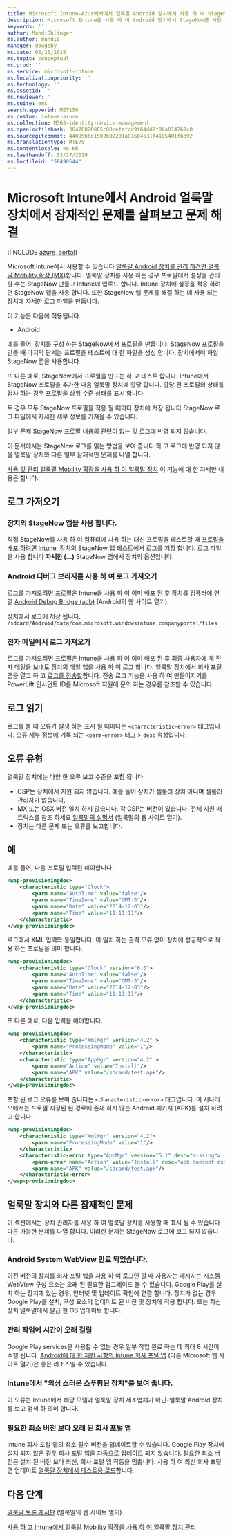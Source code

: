 ```yaml
---
title: Microsoft Intune-Azur에서에서 얼룩말 Android 장치에서 사용 하 여 StageNow 기록 | Microsoft Docs
description: Microsoft Intune을 사용 하 여 Android 장치에서 StageNow를 사용 하는 경우 일반적인 문제 및 해결 방법을 참조 하세요. 또한 로그를 가져오고 성공 또는 오류에 대 한 로그를 읽는 방법의 예제를 참조 하는 방법을 알아봅니다.
keywords: ''
author: MandiOhlinger
ms.author: mandia
manager: dougeby
ms.date: 03/26/2019
ms.topic: conceptual
ms.prod: ''
ms.service: microsoft-intune
ms.localizationpriority: ''
ms.technology: ''
ms.assetid: ''
ms.reviewer: ''
ms.suite: ems
search.appverid: MET150
ms.custom: intune-azure
ms.collection: M365-identity-device-management
ms.openlocfilehash: 36476820805c00cefafcd9f64dd2f08a014762c0
ms.sourcegitcommit: 44095bbd1502b02201a01604531f4105401fbb92
ms.translationtype: MTE75
ms.contentlocale: ko-KR
ms.lasthandoff: 03/27/2019
ms.locfileid: "58490544"
---
```

# <a name="troubleshoot-and-see-potential-issues-on-android-zebra-devices-in-microsoft-intune"></a>Microsoft Intune에서 Android 얼룩말 장치에서 잠재적인 문제를 살펴보고 문제 해결

[!INCLUDE [azure_portal](./includes/azure_portal.md)]

Microsoft Intune에서 사용할 수 있습니다 [얼룩말 Android 장치를 관리 하려면 얼룩말 Mobility 확장 (MX)](android-zebra-mx-overview.md)합니다. 얼룩말 장치를 사용 하는 경우 프로필에서 설정을 관리할 수는 StageNow 만들고 Intune에 업로드 합니다. Intune 장치에 설정을 적용 하려면 StageNow 앱을 사용 합니다. 또한 StageNow 앱 문제를 해결 하는 데 사용 되는 장치에 자세한 로그 파일을 만듭니다.

이 기능은 다음에 적용됩니다.

- Android

예를 들어, 장치를 구성 하는 StageNow에서 프로필을 만듭니다. StageNow 프로필을 만들 때 마지막 단계는 프로필을 테스트에 대 한 파일을 생성 합니다. 장치에서이 파일 StageNow 앱을 사용합니다.

또 다른 예로, StageNow에서 프로필을 만드는 하 고 테스트 합니다. Intune에서 StageNow 프로필을 추가한 다음 얼룩말 장치에 할당 합니다. 할당 된 프로필의 상태를 검사 하는 경우 프로필을 상위 수준 상태를 표시 합니다.

두 경우 모두 StageNow 프로필을 적용 될 때마다 장치에 저장 됩니다 StageNow 로그 파일에서 자세한 세부 정보를 가져올 수 있습니다.

일부 문제 StageNow 프로필 내용의 관련이 없는 및 로그에 반영 되지 않습니다.

이 문서에서는 StageNow 로그를 읽는 방법을 보여 줍니다 하 고 로그에 반영 되지 않을 얼룩말 장치와 다른 일부 잠재적인 문제를 나열 합니다.

[사용 및 관리 얼룩말 Mobility 확장을 사용 하 여 얼룩말 장치](android-zebra-mx-overview.md) 이 기능에 대 한 자세한 내용은 합니다.

## <a name="get-the-logs"></a>로그 가져오기

### <a name="use-the-stagenow-app-on-the-device"></a>장치의 StageNow 앱을 사용 합니다.
직접 StageNow를 사용 하 여 컴퓨터에 사용 하는 대신 프로필을 테스트할 때 [프로필을 배포 하려면 Intune](android-zebra-mx-overview.md#step-4-create-a-device-management-profile-in-stagenow), 장치의 StageNow 앱 테스트에서 로그를 저장 합니다. 로그 파일을 사용 합니다 **자세한 (...)**  StageNow 앱에서 장치의 옵션입니다.

### <a name="get-logs-using-android-debug-bridge"></a>Android 디버그 브리지를 사용 하 여 로그 가져오기
로그를 가져오려면 프로필은 Intune을 사용 하 여 이미 배포 된 후 장치를 컴퓨터에 연결 [Android Debug Bridge (adb)](https://developer.android.com/studio/command-line/adb) (Android의 웹 사이트 열기).

장치에서 로그에 저장 됩니다. `/sdcard/Android/data/com.microsoft.windowsintune.companyportal/files`

### <a name="get-logs-from-email"></a>전자 메일에서 로그 가져오기
로그를 가져오려면 프로필은 Intune을 사용 하 여 이미 배포 된 후 최종 사용자에 게 전자 메일을 보내도 장치의 메일 앱을 사용 하 여 로그 합니다. 얼룩말 장치에서 회사 포털 앱을 열고 하 고 [로그를 전송할](https://docs.microsoft.com/intune-user-help/send-logs-to-your-it-admin-by-email-android)합니다. 전송 로그 기능을 사용 하 여 만들어지기를 PowerLift 인시던트 ID를 Microsoft 지원에 문의 하는 경우를 참조할 수 있습니다.

## <a name="read-the-logs"></a>로그 읽기

로그를 볼 때 오류가 발생 하는 표시 될 때마다는 `<characteristic-error>` 태그입니다. 오류 세부 정보에 기록 되는 `<parm-error>` 태그 > `desc` 속성입니다.

## <a name="error-types"></a>오류 유형

얼룩말 장치에는 다양 한 오류 보고 수준을 포함 됩니다.

- CSP는 장치에서 지원 되지 않습니다. 예를 들어 장치가 셀룰러 장치 아니며 셀룰러 관리자가 없습니다.
- MX 또는 OSX 버전 일치 하지 않습니다. 각 CSP는 버전이 있습니다. 전체 지원 매트릭스를 참조 하세요 [얼룩말의 설명서](http://techdocs.zebra.com/mx/) (얼룩말의 웹 사이트 열기).
- 장치는 다른 문제 또는 오류를 보고합니다.

## <a name="examples"></a>예

예를 들어, 다음 프로필 입력된 해야합니다.

```xml
<wap-provisioningdoc>
    <characteristic type="Clock">
        <parm name="AutoTime" value="false"/>
        <parm name="TimeZone" value="GMT-5"/>
        <parm name="Date" value="2014-12-03"/>
        <parm name="Time" value="11:11:11"/>
    </characteristic>
</wap-provisioningdoc>
```

로그에서 XML 입력와 동일합니다. 이 일치 하는 출력 오류 없이 장치에 성공적으로 적용 하는 프로필을 의미 합니다.

```xml
<wap-provisioningdoc>
    <characteristic type="Clock" version="6.0">
        <parm name="AutoTime" value="false"/>
        <parm name="TimeZone" value="GMT-5"/>
        <parm name="Date" value="2014-12-03"/>
        <parm name="Time" value="11:11:11"/>
    </characteristic>
</wap-provisioningdoc>
```

또 다른 예로, 다음 입력을 해야합니다.

```xml
<wap-provisioningdoc>
    <characteristic type="XmlMgr" version="4.2" >
        <parm name="ProcessingMode" value="1"/>
    </characteristic>
    <characteristic type="AppMgr" version="4.2" >
        <parm name="Action" value="Install"/>
        <parm name="APK" value="/sdcard/test.apk"/>
    </characteristic>
</wap-provisioningdoc>
```

포함 된 로그 오류를 보여 줍니다는 `<characteristic-error>` 태그입니다. 이 시나리오에서는 프로필 지정된 된 경로에 존재 하지 않는 Android 패키지 (APK)를 설치 하려고 합니다.

```xml
<wap-provisioningdoc>
    <characteristic type="XmlMgr" version="4.2">
        <parm name="ProcessingMode" value="1"/>
    </characteristic>
    <characteristic-error type="AppMgr" version="5.1" desc="missing">
        <parm-error name="Action" value="Install" desc="apk doesnot exist in the path"/>
        <parm name="APK" value="/sdcard/test.apk"/>
    </characteristic-error>
</wap-provisioningdoc>
```

## <a name="other-potential-issues-with-zebra-devices"></a>얼룩말 장치와 다른 잠재적인 문제

이 섹션에서는 장치 관리자를 사용 하 여 얼룩말 장치를 사용할 때 표시 될 수 있습니다 다른 가능한 문제를 나열 합니다. 이러한 문제는 StageNow 로그에 보고 되지 않습니다.

### <a name="android-system-webview-is-out-of-date"></a>Android System WebView 만료 되었습니다.

이전 버전의 장치를 회사 포털 앱을 사용 하 여 로그인 할 때 사용자는 메시지는 시스템 WebView 구성 요소는 오래 된 필요한 업그레이드 볼 수 있습니다. Google Play를 설치 하는 장치에 있는 경우, 인터넷 및 업데이트 확인에 연결 합니다. 장치가 없는 경우 Google Play를 설치, 구성 요소의 업데이트 된 버전 및 장치에 적용 합니다. 또는 최신 장치 얼룩말에서 발급 한 OS 업데이트 합니다.

### <a name="management-actions-take-a-long-time"></a>관리 작업에 시간이 오래 걸릴

Google Play services을 사용할 수 없는 경우 일부 작업 완료 하는 데 최대 8 시간이 수행 됩니다. [Android에 대 한 제한 사항의 Intune 회사 포털 앱](https://support.microsoft.com/help/3211588/limitations-of-intune-company-portal-app-for-android-in-china) (다른 Microsoft 웹 사이트 열기)은 좋은 리소스일 수 있습니다.

### <a name="device-spoofing-suspected-shows-in-intune"></a>Intune에서 "의심 스러운 스푸핑된 장치"를 보여 줍니다.

이 오류는 Intune에서 해당 모델과 얼룩말 장치 제조업체가 아닌-얼룩말 Android 장치를 보고 검색 하 의미 합니다.

### <a name="company-portal-app-is-older-than-minimum-required-version"></a>필요한 최소 버전 보다 오래 된 회사 포털 앱

Intune 회사 포털 앱의 최소 필수 버전을 업데이트할 수 있습니다. Google Play 장치에 설치 되지 않은 경우 회사 포털 앱을 자동으로 업데이트 되지 않습니다. 필요한 최소 버전은 설치 된 버전 보다 최신, 회사 포털 앱 작동을 멈춥니다. 사용 하 여 최신 회사 포털 앱 업데이트 [얼룩말 장치에서 테스트용 로드](android-zebra-mx-overview.md#sideload-the-company-portal-app)합니다.

## <a name="next-steps"></a>다음 단계

[얼룩말 토론 게시판](https://developer.zebra.com/community/home/discussions) (얼룩말의 웹 사이트 열기)

[사용 하 고 Intune에서 얼룩말 Mobility 확장을 사용 하 여 얼룩말 장치 관리](android-zebra-mx-overview.md)
